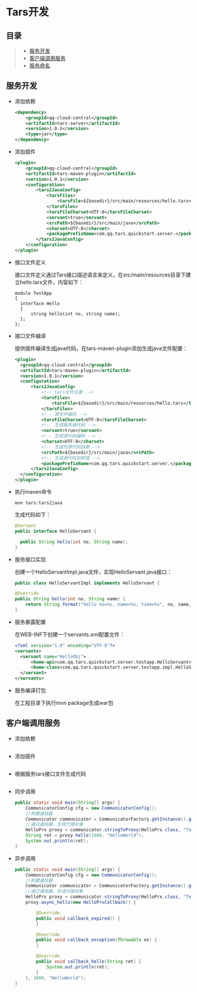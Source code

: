 # Tars开发

## 目录

> * [服务开发](#chapter-1)
> * [客户端调用服务](#chapter-2)
> * [服务命名](#chapter-3)

## 服务开发 <a id="chapter-1"></a>

- 添加依赖

  ```xml
  <dependency>
      <groupId>qq-cloud-central</groupId>
      <artifactId>tars-server</artifactId>
      <version>1.0.1</version>
      <type>jar</type>
  </dependency>
  ```

- 添加插件

  ```xml
  <plugin>
      <groupId>qq-cloud-central</groupId>
      <artifactId>tars-maven-plugin</artifactId>
      <version>1.0.1</version>
      <configuration>
          <tars2JavaConfig>
              <tarsFiles>
                  <tarsFile>${basedir}/src/main/resources/hello.tars</tarsFile>
              </tarsFiles>
              <tarsFileCharset>UTF-8</tarsFileCharset>
              <servant>true</servant>
              <srcPath>${basedir}/src/main/java</srcPath>
              <charset>UTF-8</charset>
              <packagePrefixName>com.qq.tars.quickstart.server.</packagePrefixName>
          </tars2JavaConfig>
      </configuration>
  </plugin>
  ```

- 接口文件定义

  接口文件定义通过Tars接口描述语言来定义，在src/main/resources目录下建立hello.tars文件，内容如下：

  ```
  module TestApp 
  {
  	interface Hello
  	{
  	    string hello(int no, string name);
  	};
  };
  ```

- 接口文件编译

  提供插件编译生成java代码，在tars-maven-plugin添加生成java文件配置：

  ```xml
  <plugin>
  	<groupId>qq-cloud-central</groupId>
  	<artifactId>tars-maven-plugin</artifactId>
  	<version>1.0.1</version>
  	<configuration>
  		<tars2JavaConfig>
  			<!-- tars文件位置 -->
  			<tarsFiles>
  				<tarsFile>${basedir}/src/main/resources/hello.tars</tarsFile>
  			</tarsFiles>
  			<!-- 源文件编码 -->
  			<tarsFileCharset>UTF-8</tarsFileCharset>
  			<!-- 生成服务端代码 -->
  			<servant>true</servant>
  			<!-- 生成源代码编码 -->
  			<charset>UTF-8</charset>
  			<!-- 生成的源代码目录 -->
  			<srcPath>${basedir}/src/main/java</srcPath>
  			<!-- 生成源代码包前缀 -->
  			<packagePrefixName>com.qq.tars.quickstart.server.</packagePrefixName>
  		</tars2JavaConfig>
  	</configuration>
  </plugin>
  ```

- 执行maven命令

  ```
  mvn tars:tars2java
  ```

  生成代码如下：

  ```java
  @Servant
  public interface HelloServant {
  
  	public String hello(int no, String name);
  }
  ```

- 服务接口实现

  创建一个HelloServantImpl.java文件，实现HelloServant.java接口：

  ```java
  public class HelloServantImpl implements HelloServant {
  
  @Override
  public String hello(int no, String name) {
      return String.format("hello no=%s, name=%s, time=%s", no, name, System.currentTimeMillis());
  }
  ```

- 服务暴露配置

  在WEB-INF下创建一个servants.xml配置文件：

  ```xml
  <?xml version="1.0" encoding="UTF-8"?>
  <servants>
  	<servant name="HelloObj">
  		<home-api>com.qq.tars.quickstart.server.testapp.HelloServant</home-api>
  		<home-class>com.qq.tars.quickstart.server.testapp.impl.HelloServantImpl</home-class>
  	</servant>
  </servants>
  ```

- 服务编译打包

  在工程目录下执行mvn package生成war包

## 客户端调用服务 <a id="chapter-2"></a>

- 添加依赖

  ```xml
  
  ```

- 添加插件

  ```xml
  
  ```

- 根据服务tars接口文件生成代码

  ```java
  
  ```

- 同步调用

  ```java
  public static void main(String[] args) {
      CommunicatorConfig cfg = new CommunicatorConfig();
      //构建通信器
      Communicator communicator = CommunicatorFactory.getInstance().getCommunicator(cfg);
      //通过通信器，生成代理对象
      HelloPrx proxy = communicator.stringToProxy(HelloPrx.class, "TestApp.HelloServer.HelloObj");
      String ret = proxy.hello(1000, "HelloWorld");
      System.out.println(ret);
  }
  ```

- 异步调用

  ```java
  public static void main(String[] args) {
      CommunicatorConfig cfg = new CommunicatorConfig();
      //构建通信器
      Communicator communicator = CommunicatorFactory.getInstance().getCommunicator(cfg);
      //通过通信器，生成代理对象
      HelloPrx proxy = communicator.stringToProxy(HelloPrx.class, "TestApp.HelloServer.HelloObj");
      proxy.async_hello(new HelloPrxCallback() {
  
          @Override
          public void callback_expired() {
          }
  
          @Override
          public void callback_exception(Throwable ex) {
          }
  
          @Override
          public void callback_hello(String ret) {
              System.out.println(ret);
          }
      }, 1000, "HelloWorld");
  }
  ```





